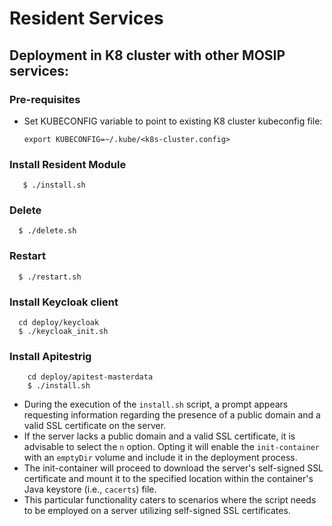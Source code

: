 # Resident Services

## Deployment in K8 cluster with other MOSIP services:
### Pre-requisites
* Set KUBECONFIG variable to point to existing K8 cluster kubeconfig file:
    ```
    export KUBECONFIG=~/.kube/<k8s-cluster.config>
    ```
### Install Resident Module
 ```
    $ ./install.sh
   ```
### Delete
  ```
    $ ./delete.sh
   ```
### Restart
  ```
    $ ./restart.sh
   ```
### Install Keycloak client
  ```
    cd deploy/keycloak
    $ ./keycloak_init.sh
   ```

### Install Apitestrig
```
    cd deploy/apitest-masterdata
    $ ./install.sh
```
* During the execution of the `install.sh` script, a prompt appears requesting information regarding the presence of a public domain and a valid SSL certificate on the server.
* If the server lacks a public domain and a valid SSL certificate, it is advisable to select the `n` option. Opting it will enable the `init-container` with an `emptyDir` volume and include it in the deployment process.
* The init-container will proceed to download the server's self-signed SSL certificate and mount it to the specified location within the container's Java keystore (i.e., `cacerts`) file.
* This particular functionality caters to scenarios where the script needs to be employed on a server utilizing self-signed SSL certificates.
